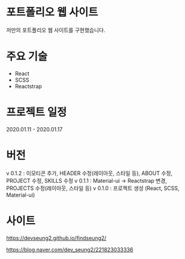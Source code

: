# 포트폴리오 웹 사이트

저만의 포트폴리오 웹 사이트를 구현했습니다.

# 주요 기술

- React
- SCSS
- Reactstrap

# 프로젝트 일정

2020.01.11 - 2020.01.17

# 버전

v 0.1.2 : 이모티콘 추가, HEADER 수정(레이아웃, 스타일 등), ABOUT 수정, PROJECT 수정, SKILLS 수정
v 0.1.1 : Material-ui -> Reactstrap 변경, PROJECTS 수정(레이아웃, 스타일 등)
v 0.1.0 : 프로젝트 생성 (React, SCSS, Material-ui)

# 사이트

https://devseung2.github.io/findseung2/

https://blog.naver.com/dev_seung2/221823033336
